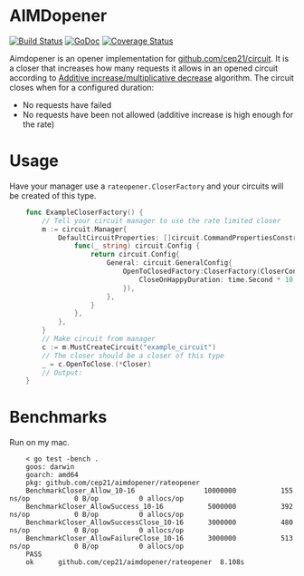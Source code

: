 # AIMDopener
[![Build Status](https://travis-ci.org/cep21/aimdopener.svg?branch=master)](https://travis-ci.org/cep21/aimdopener)
[![GoDoc](https://godoc.org/github.com/cep21/aimdopener?status.svg)](https://godoc.org/github.com/cep21/aimdopener)
[![Coverage Status](https://coveralls.io/repos/github/cep21/aimdopener/badge.svg)](https://coveralls.io/github/cep21/aimdopener)

Aimdopener is an opener implementation for [github.com/cep21/circuit](https://github.com/cep21/circuit).
It is a closer that increases how many requests it allows in an opened circuit according to 
[Additive increase/multiplicative decrease](https://en.wikipedia.org/wiki/Additive_increase/multiplicative_decrease)
algorithm.  The circuit closes when for a configured duration:

* No requests have failed
* No requests have been not allowed (additive increase is high enough for the rate) 

# Usage

Have your manager use a `rateopener.CloserFactory` and your circuits will be created of this type.

```go
    func ExampleCloserFactory() {
        // Tell your circuit manager to use the rate limited closer
        m := circuit.Manager{
            DefaultCircuitProperties: []circuit.CommandPropertiesConstructor{
                func(_ string) circuit.Config {
                    return circuit.Config{
                        General: circuit.GeneralConfig{
                            OpenToClosedFactory:CloserFactory(CloserConfig{
                                CloseOnHappyDuration: time.Second * 10,
                            }),
                        },
                    }
                },
            },
        }
        // Make circuit from manager
        c := m.MustCreateCircuit("example_circuit")
        // The closer should be a closer of this type
        _ = c.OpenToClose.(*Closer)
        // Output:
    }
```

# Benchmarks

Run on my mac.

```
    < go test -bench .
    goos: darwin
    goarch: amd64
    pkg: github.com/cep21/aimdopener/rateopener
    BenchmarkCloser_Allow_10-16                	10000000	       155 ns/op	       0 B/op	       0 allocs/op
    BenchmarkCloser_AllowSuccess_10-16         	 5000000	       392 ns/op	       0 B/op	       0 allocs/op
    BenchmarkCloser_AllowSuccessClose_10-16    	 3000000	       480 ns/op	       0 B/op	       0 allocs/op
    BenchmarkCloser_AllowFailureClose_10-16    	 3000000	       513 ns/op	       0 B/op	       0 allocs/op
    PASS
    ok  	github.com/cep21/aimdopener/rateopener	8.108s
```